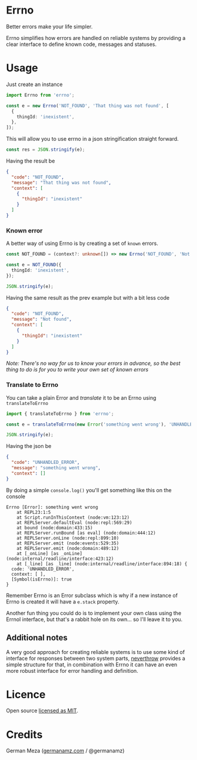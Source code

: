 # Errno
Better errors make your life simpler.

Errno simplifies how errors are handled on reliable systems
by providing a clear interface to define known code, messages
and statuses.

# Usage

Just create an instance
```typescript
import Errno from 'errno';

const e = new Errno('NOT_FOUND', 'That thing was not found', [
  {
    thingId: 'inexistent',
  },
]);
```
This will allow you to use errno in a json stringification straight
forward.

```typescript
const res = JSON.stringify(e);
```
Having the result be
```json
{
  "code": "NOT_FOUND",
  "message": "That thing was not found",
  "context": [
    {
      "thingId": "inexistent"
    }
  ]
}
```

### Known error
A better way of using Errno is by creating a set of `known` errors.

```typescript
const NOT_FOUND = (context?: unknown[]) => new Errno('NOT_FOUND', 'Not found', context);

const e = NOT_FOUND({
  thingId: 'inexistent',
});

JSON.stringify(e);
```
Having the same result as the prev example but with a bit less code
```json
{
  "code": "NOT_FOUND",
  "message": "Not found",
  "context": [
    {
      "thingId": "inexistent"
    }
  ]
}
```

_Note: There's no way for us to know your errors in advance, so the best
thing to do is for you to write your own set of known errors_

### Translate to Errno
You can take a plain Error and _translate_ it to be an Errno using `translateToErrno`

```typescript
import { translateToErrno } from 'errno';

const e = translateToErrno(new Error('something went wrong'), 'UNHANDLED_ERROR');

JSON.stringify(e);
```
Having the json be
```json
{
  "code": "UNHANDLED_ERROR",
  "message": "something went wrong",
  "context": []
}
```
By doing a simple `console.log()` you'll get something like this on the console
```
Errno [Error]: something went wrong
    at REPL23:1:5
    at Script.runInThisContext (node:vm:123:12)
    at REPLServer.defaultEval (node:repl:569:29)
    at bound (node:domain:433:15)
    at REPLServer.runBound [as eval] (node:domain:444:12)
    at REPLServer.onLine (node:repl:899:10)
    at REPLServer.emit (node:events:529:35)
    at REPLServer.emit (node:domain:489:12)
    at [_onLine] [as _onLine] (node:internal/readline/interface:423:12)
    at [_line] [as _line] (node:internal/readline/interface:894:18) {
  code: 'UNHANDLED_ERROR',
  context: [ ],
  [Symbol(isErrno)]: true
}
```
Remember Errno is an Error subclass which is why if a new instance of Errno
is created it will have a `e.stack` property.

Another fun thing you could do is to implement your own class using the ErrnoI
interface, but that's a rabbit hole on its own... so I'll leave it to you.

## Additional notes
A very good approach for creating reliable systems is to use some kind of
interface for responses between two system parts, [neverthrow](https://www.npmjs.com/package/neverthrow)
provides a simple structure for that, in combination with Errno it can
have an even more robust interface for error handling and definition.

# Licence
Open source [licensed as MIT](https://github.com/germanamz/errno/blob/main/LICENSE).

# Credits
German Meza ([germanamz.com](https://germanamz.com) / @germanamz)
